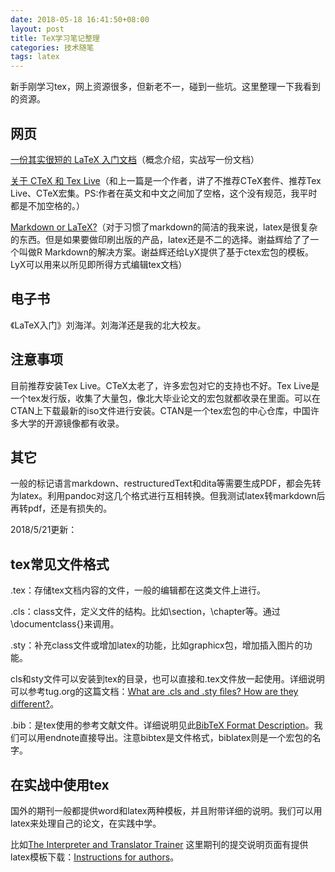 ```yaml
---
date: 2018-05-18 16:41:50+08:00
layout: post
title: TeX学习笔记整理
categories: 技术随笔
tags: latex
---
```


新手刚学习tex，网上资源很多，但新老不一，碰到一些坑。这里整理一下我看到的资源。

## 网页

[一份其实很短的 LaTeX 入门文档](https://liam0205.me/2014/09/08/latex-introduction/)（概念介绍，实战写一份文档）

[关于 CTeX 和 Tex Live](https://liam0205.me/texlive/index.html)（和上一篇是一个作者，讲了不推荐CTeX套件、推荐Tex Live、CTeX宏集。PS:作者在英文和中文之间加了空格，这个没有规范，我平时都是不加空格的。）

[Markdown or LaTeX?](https://yihui.name/en/2013/10/markdown-or-latex/)（对于习惯了markdown的简洁的我来说，latex是很复杂的东西。但是如果要做印刷出版的产品，latex还是不二的选择。谢益辉给了了一个叫做R Markdown的解决方案。谢益辉还给LyX提供了基于ctex宏包的模板。LyX可以用来以所见即所得方式编辑tex文档）

## 电子书

《LaTeX入门》刘海洋。刘海洋还是我的北大校友。


## 注意事项

目前推荐安装Tex Live。CTeX太老了，许多宏包对它的支持也不好。Tex Live是一个tex发行版，收集了大量包，像北大毕业论文的宏包就都收录在里面。可以在CTAN上下载最新的iso文件进行安装。CTAN是一个tex宏包的中心仓库，中国许多大学的开源镜像都有收录。

## 其它

一般的标记语言markdown、restructuredText和dita等需要生成PDF，都会先转为latex。利用pandoc对这几个格式进行互相转换。但我测试latex转markdown后再转pdf，还是有损失的。

2018/5/21更新：

## tex常见文件格式

.tex：存储tex文档内容的文件，一般的编辑都在这类文件上进行。

.cls：class文件，定义文件的结构。比如\section，\chapter等。通过\documentclass{}来调用。

.sty：补充class文件或增加latex的功能，比如graphicx包，增加插入图片的功能。

cls和sty文件可以安装到tex的目录，也可以直接和.tex文件放一起使用。详细说明可以参考tug.org的这篇文档：[What are .cls and .sty ﬁles? How are they diﬀerent?](https://tug.org/pracjourn/2005-3/asknelly/nelly-sty-&-cls.pdf)。

.bib：是tex使用的参考文献文件。详细说明见此[BibTeX Format Description](http://www.bibtex.org/Format/)。我们可以用endnote直接导出。注意bibtex是文件格式，biblatex则是一个宏包的名字。

## 在实战中使用tex

国外的期刊一般都提供word和latex两种模板，并且附带详细的说明。我们可以用latex来处理自己的论文，在实践中学。

比如[The Interpreter and Translator Trainer](https://www.tandfonline.com/toc/ritt20/current) 这里期刊的提交说明页面有提供latex模板下载：[Instructions for authors](https://www.tandfonline.com/action/authorSubmission?journalCode=ritt20&page=instructions#.UqBdbmdda_A)。